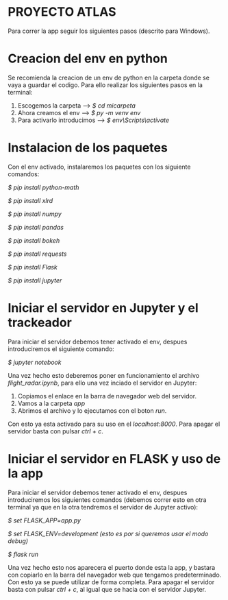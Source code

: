 # PROYECTO ATLAS
Para correr la app seguir los siguientes pasos (descrito para Windows).

# Creacion del env en python
Se recomienda la creacion de un env de python en la carpeta donde se vaya a guardar el codigo. Para ello
realizar los siguientes pasos en la terminal:
1. Escogemos la carpeta -->  *$ cd micarpeta*
2. Ahora creamos el env --> *$ py -m venv env*
3. Para activarlo introducimos --> *$ env\Scripts\activate*

# Instalacion de los paquetes
Con el env activado, instalaremos los paquetes con los siguiente comandos:

*$ pip install python-math*

*$ pip install xlrd*

*$ pip install numpy*

*$ pip install pandas*

*$ pip install bokeh*

*$ pip install requests*

*$ pip install Flask*

*$ pip install jupyter*


# Iniciar el servidor en Jupyter y el trackeador
Para iniciar el servidor debemos tener activado el env, despues introduciremos el siguiente comando:

*$ jupyter notebook*

Una vez hecho esto deberemos poner en funcionamiento el archivo *flight_radar.ipynb*, para ello una vez inciado
el servidor en Jupyter:
1. Copiamos el enlace en la barra de navegador web del servidor.
2. Vamos a la carpeta *app*
3. Abrimos el archivo y lo ejecutamos con el boton *run*. 

Con esto ya esta activado para su uso en el *localhost:8000*. Para apagar el servidor basta con pulsar *ctrl + c*.

# Iniciar el servidor en FLASK y uso de la app
Para iniciar el servidor debemos tener activado el env, despues introduciremos los siguientes comandos (debemos correr 
esto en otra terminal ya que en la otra tendremos el servidor de Jupyter activo):

*$ set FLASK_APP=app.py*

*$ set FLASK_ENV=development (esto es por si queremos usar el modo debug)*

*$ flask run*

Una vez hecho esto nos aparecera el puerto donde esta la app, y bastara con copiarlo en la barra del navegador
web que tengamos predeterminado. Con esto ya se puede utilizar de forma completa. Para apagar el servidor basta con pulsar 
*ctrl + c*, al igual que se hacia con el servidor Jupyter.

